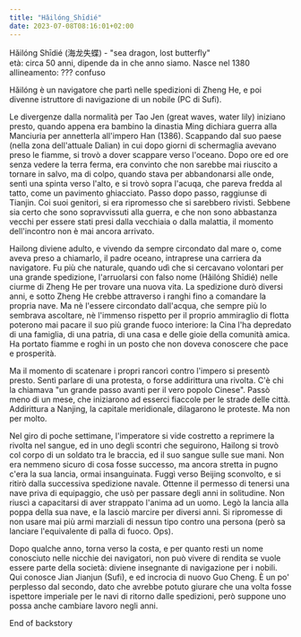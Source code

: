 ```yaml
---
title: "Hǎilóng_Shīdié"
date: 2023-07-08T08:16:01+02:00
---
```


Hǎilóng Shīdié (海龙失蝶) - "sea dragon, lost butterfly"  
età: circa 50 anni, dipende da in che anno siamo. Nasce nel 1380  
allineamento: ??? confuso

Hǎilóng è un navigatore che partì nelle spedizioni di Zheng He, e poi divenne istruttore di navigazione di un nobile (PC di Sufi).

Le divergenze dalla normalità per Tao Jen (great waves, water lily) iniziano presto, quando appena era bambino la dinastia Ming dichiara guerra alla Manciuria per annetterla all'impero Han (1386). Scappando dal suo paese (nella zona dell'attuale Dalian) in cui dopo giorni di schermaglia avevano preso le fiamme, si trovò a dover scappare verso l'oceano. Dopo ore ed ore senza vedere la terra ferma, era convinto che non sarebbe mai riuscito a tornare in salvo, ma di colpo, quando stava per abbandonarsi alle onde, sentì una spinta verso l'alto, e si trovò sopra l'acuqa, che pareva fredda al tatto, come un pavimento ghiacciato. Passo dopo passo, raggiunse di Tianjin. Coi suoi genitori, si era ripromesso che si sarebbero rivisti. Sebbene sia certo che sono sopravvissuti alla guerra, e che non sono abbastanza vecchi per essere stati presi dalla vecchiaia o dalla malattia, il momento dell'incontro non è mai ancora arrivato.

Hailong diviene adulto, e vivendo da sempre circondato dal mare o, come aveva preso a chiamarlo, il padre oceano, intraprese una carriera da navigatore. Fu più che naturale, quando udì che si cercavano volontari per una grande spedizione, l'arruolarsi con falso nome (Hǎilóng Shīdié) nelle ciurme di Zheng He per trovare una nuova vita. La spedizione durò diversi anni, e sotto Zheng He crebbe attraverso i ranghi fino a comandare la propria nave. Ma nè l'essere circondato dall'acqua, che sempre più lo sembrava ascoltare, nè l'immenso rispetto per il proprio ammiraglio di flotta poterono mai pacare il suo più grande fuoco interiore: la Cina l'ha depredato di una famiglia, di una patria, di una casa e delle gioie della comunità amica. Ha portato fiamme e roghi in un posto che non doveva conoscere che pace e prosperità.

Ma il momento di scatenare i propri rancorì contro l'impero si presentò presto. Sentì parlare di una protesta, o forse addirittura una rivolta. C'è chi la chiamava "un grande passo avanti per il vero popolo Cinese". Passò meno di un mese, che iniziarono ad esserci fiaccole per le strade delle città. Addirittura a Nanjing, la capitale meridionale, dilagarono le proteste. Ma non per molto.

Nel giro di poche settimane, l'imperatore si vide costretto a reprimere la rivolta nel sangue, ed in uno degli scontri che seguirono, Hailong si trovò col corpo di un soldato tra le braccia, ed il suo sangue sulle sue mani. Non era nemmeno sicuro di cosa fosse successo, ma ancora stretta in pugno c'era la sua lancia, ormai insanguinata. Fuggì verso Beijing sconvolto, e si ritirò dalla successiva spedizione navale. Ottenne il permesso di tenersi una nave priva di equipaggio, che usò per passare degli anni in solitudine. Non riuscì a capacitarsi di aver strappato l'anima ad un uomo. Legò la lancia alla poppa della sua nave, e la lasciò marcire per diversi anni. Si ripromesse di non usare mai più armi marziali di nessun tipo contro una persona (però sa lanciare l'equivalente di palla di fuoco. Ops).

Dopo qualche anno, torna verso la costa, e per quanto resti un nome conosciuto nelle nicchie dei navigatori, non può vivere di rendita se vuole essere parte della società: diviene insegnante di navigazione per i nobili. Qui conosce Jian Jianjun (Sufi), e ed incrocia di nuovo Guo Cheng. È un po' perplesso dal secondo, dato che avrebbe potuto giurare che una volta fosse ispettore imperiale per le navi di ritorno dalle spedizioni, però suppone uno possa anche cambiare lavoro negli anni.

End of backstory
